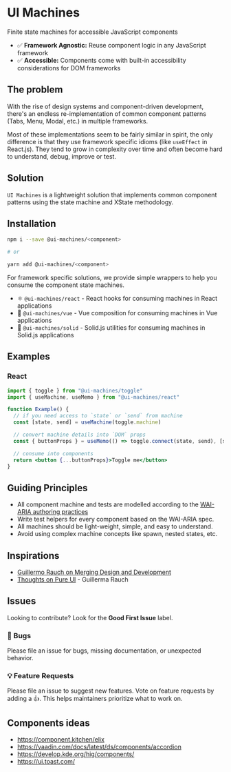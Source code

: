 # UI Machines

Finite state machines for accessible JavaScript components

- ✅ **Framework Agnostic:** Reuse component logic in any JavaScript framework
- ✅ **Accessible:** Components come with built-in accessibility considerations for DOM frameworks

## The problem

With the rise of design systems and component-driven development, there's an endless re-implementation of common
component patterns (Tabs, Menu, Modal, etc.) in multiple frameworks.

Most of these implementations seem to be fairly similar in spirit, the only difference is that they use framework
specific idioms (like `useEffect` in React.js). They tend to grow in complexity over time and often become hard to
understand, debug, improve or test.

## Solution

`UI Machines` is a lightweight solution that implements common component patterns using the state machine and XState
methodology.

## Installation

```sh
npm i --save @ui-machines/<component>

# or

yarn add @ui-machines/<component>
```

For framework specific solutions, we provide simple wrappers to help you consume the component state machines.

- ⚛️ `@ui-machines/react` - React hooks for consuming machines in React applications
- 💚 `@ui-machines/vue` - Vue composition for consuming machines in Vue applications
- 🎷 `@ui-machines/solid` - Solid.js utilities for consuming machines in Solid.js applications

## Examples

### React

```jsx
import { toggle } from "@ui-machines/toggle"
import { useMachine, useMemo } from "@ui-machines/react"

function Example() {
  // if you need access to `state` or `send` from machine
  const [state, send] = useMachine(toggle.machine)

  // convert machine details into `DOM` props
  const { buttonProps } = useMemo(() => toggle.connect(state, send), [state])

  // consume into components
  return <button {...buttonProps}>Toggle me</button>
}
```

## Guiding Principles

- All component machine and tests are modelled according to the
  [WAI-ARIA authoring practices](https://www.w3.org/TR/wai-aria-practices/)
- Write test helpers for every component based on the WAI-ARIA spec.
- All machines should be light-weight, simple, and easy to understand.
- Avoid using complex machine concepts like spawn, nested states, etc.

## Inspirations

- [Guillermo Rauch on Merging Design and Development](https://youtu.be/3hccXiXI0u8)
- [Thoughts on Pure UI](https://rauchg.com/2015/pure-ui) - Guillerma Rauch

## Issues

Looking to contribute? Look for the **Good First Issue** label.

### 🐛 Bugs

Please file an issue for bugs, missing documentation, or unexpected behavior.

### 💡 Feature Requests

Please file an issue to suggest new features. Vote on feature requests by adding a 👍. This helps maintainers prioritize
what to work on.

## Components ideas

- https://component.kitchen/elix
- https://vaadin.com/docs/latest/ds/components/accordion
- https://develop.kde.org/hig/components/
- https://ui.toast.com/
